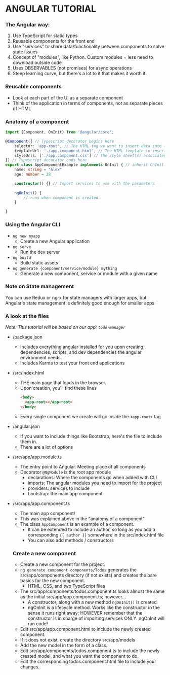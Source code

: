 # ANGULAR TUTORIAL

### The Angular way:
1. Use TypeScript for static types
2. Reusable components for the front end
3. Use "services" to share data/functionality between components to solve state issues
4. Concept of "modules", like Python. Custom modules = less need to download outside code
5. Uses OBSERVABLES (not promises) for async operations
6. Steep learning curve, but there's a lot to it that makes it worth it. 

### Reusable components
- Look at each part of the UI as a separate component
- Think of the application in terms of components, not as separate pieces of HTML 

### Anatomy of a component
```typescript
import {Component, OnInit} from '@angular/core';

@Component({ // Typescript decorator begins here
    selector: 'app-root', // The HTML tag we want to insert data into (found in src/index.html)
    templateUrl: './app.component.html', // The HTML template to insert defined variables into with string interpolation (if name is defined here, fill in all instances in html with {{ name }}.).
    styleUrls: ['./app.component.css'] // The style sheet(s) associated with the component.
}) // Typescript decorator ends here
export class AppComponentExample implements OnInit { // inherit OnInit. Lifecyle method that runs on component creation.
    name: string = "Alex"
    age: number = 28

    constructor() {} // Import services to use with the parameters
    
    ngOnInit() {
        // runs when component is created.
    }

}
```

### Using the Angular CLI
- `ng new myapp`
    - Create a new Angular application
- `ng serve`
    - Run the dev server
- `ng build`
    - Build static assets
- `ng generate {component/service/module} mything`
    - Generate a new component, service or module with a given name
    
### Note on State management
You can use Redux or ngrx for state managers with larger apps, but Angular's state management is
definitely good enough for smaller apps

### A look at the files
*Note: This tutorial will be based on our app: `todo-manager`*
- /package.json
    - Includes everything angular installed for you upon creating, dependencies, scripts, and dev dependencies
    the angular environment needs. 
    - Includes Karma to test your front end applications
- /src/index.html
    - THE main page that loads in the browser.
    - Upon creation, you'll find these lines
        ```html
        <body>
          <app-root></app-root>
        </body>
        ```
    - Every single component we create will go inside the `<app-root>` tag
- /angular.json
    - If you want to include things like Bootstrap, here's the file to include them in.
    - There are a lot of options 
- /src/app/app.module.ts
    - The entry point to Angular. Meeting place of all components
    -  Decorator `@NgModule` is the root app module
        - declarations: Where the components go when added with CLI
        - imports: The angular modules you need to import for the project
        - providers: services to include
        - bootstrap: the main app component
- /src/app/app.component.ts
    - The main app component!
    - This was explained above in the "anatomy of a component"
    - The class `AppComponent` is an example of a component. 
        - It can be extended to include an author, so long as you add a corresponding `{{ author }}` somewhere in the 
        src/index.html file
        - You can also add methods / constructors
        
    ### Create a new component
    - Create a new component for the project. 
    - `ng generate component components/Todos` generates the src/app/components directory (if not exists) and creates 
    the bare basics for the new component. 
        - HTML, CSS, and two TypeScript files
    - The src/app/components/todos.component.ts looks almost the same as the initial src/app/app.component.ts; however...
        - A constructor, along with a new method `ngOnInit()` is created
        - ngOnInit is a lifecycle method. Works like the constructor in the sense it runs right away; HOWEVER
        remember that the constructor is in charge of importing services ONLY. ngOnInit will run code!
    - Edit src/app/app.component.html to include the newly created component. 
    - If it does not exist, create the directory src/app/models
    - Add the new model in the form of a class. 
    - Edit src/app/components/todos.component.ts to include the newly created model, and what you want the component to 
    do.
    - Edit the corresponding todos.component.html file to include your changes.